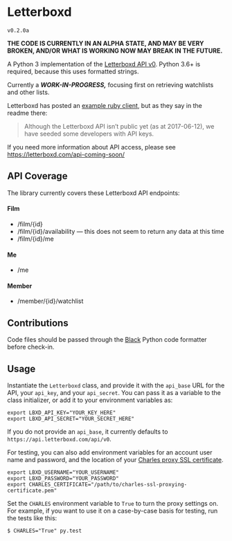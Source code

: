 # Letterboxd

`v0.2.0a`

**THE CODE IS CURRENTLY IN AN ALPHA STATE, AND MAY BE VERY BROKEN, AND/OR WHAT IS WORKING NOW MAY BREAK IN THE FUTURE.**

A Python 3 implementation of the [Letterboxd API v0](http://api-docs.letterboxd.com/). Python 3.6+ is required, because this uses formatted strings.
 
Currently a ***WORK-IN-PROGRESS,*** focusing first on retrieving watchlists and other lists.

Letterboxd has posted an [example ruby client](https://github.com/grantyb/letterboxd-api-example-ruby-client), but as they say in the readme there:

> Although the Letterboxd API isn’t public yet (as at 2017-06-12), we have seeded some developers with API keys.

If you need more information about API access, please see https://letterboxd.com/api-coming-soon/

## API Coverage

The library currently covers these Letterboxd API endpoints:

#### Film

- /film/{id}
- /film/{id}/availability — this does not seem to return any data at this time
- /film/{id}/me

#### Me

- /me

#### Member

- /member/{id}/watchlist

## Contributions

Code files should be passed through the [Black](https://github.com/ambv/black) Python code formatter before check-in.

## Usage

Instantiate the `Letterboxd` class, and provide it with the `api_base` URL for the API, your `api_key`, and your `api_secret`. You can pass it as a variable to the class initializer, or add it to your environment variables as:

```
export LBXD_API_KEY="YOUR_KEY_HERE"
export LBXD_API_SECRET="YOUR_SECRET_HERE"
```

If you do not provide an `api_base`, it currently defaults to `https://api.letterboxd.com/api/v0`.

For testing, you can also add environment variables for an account user name and password, and the location of your [Charles proxy SSL certificate](https://www.charlesproxy.com/documentation/using-charles/ssl-certificates/).

```
export LBXD_USERNAME="YOUR_USERNAME"
export LBXD_PASSWORD="YOUR_PASSWORD"
export CHARLES_CERTIFICATE="/path/to/charles-ssl-proxying-certificate.pem"
```

Set the `CHARLES` environment variable to `True` to turn the proxy settings on. For example, if you want to use it on a case-by-case basis for testing, run the tests like this:

```
$ CHARLES="True" py.test
```
